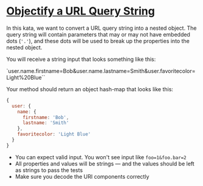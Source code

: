 # [Objectify a URL Query String](https://www.codewars.com/kata/5286d92ec6b5a9045c000087)

In this kata, we want to convert a URL query string into a nested object. The query string will contain parameters that may or may not have embedded dots (`'.'`), and these dots will be used to break up the properties into the nested object.

You will receive a string input that looks something like this:

`user.name.firstname=Bob&user.name.lastname=Smith&user.favoritecolor=Light%20Blue``

Your method should return an object hash-map that looks like this:

```javascript
{
  user: {
    name: {
      firstname: 'Bob',
      lastname: 'Smith'
    },
    favoritecolor: 'Light Blue'
  }
}
```

- You can expect valid input. You won't see input like `foo=1&foo.bar=2`
- All properties and values will be strings — and the values should be left as strings to pass the tests
- Make sure you decode the URI components correctly
